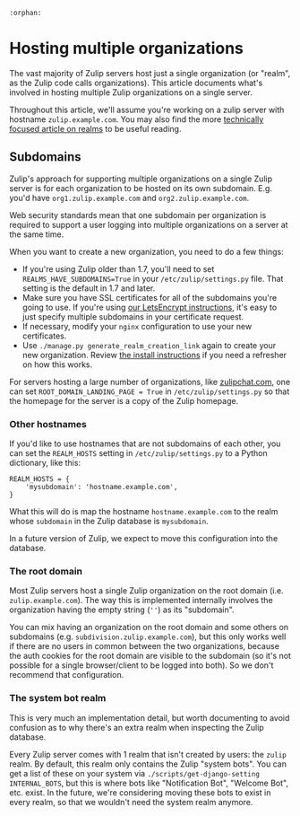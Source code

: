 ```eval_rst
:orphan:
```

# Hosting multiple organizations

The vast majority of Zulip servers host just a single organization (or
"realm", as the Zulip code calls organizations).  This article
documents what's involved in hosting multiple Zulip organizations on a
single server.

Throughout this article, we'll assume you're working on a zulip server
with hostname `zulip.example.com`.  You may also find the more
[technically focused article on realms](../subsystems/realms.html) to be useful
reading.

## Subdomains

Zulip's approach for supporting multiple organizations on a single
Zulip server is for each organization to be hosted on its own
subdomain.  E.g. you'd have `org1.zulip.example.com` and
`org2.zulip.example.com`.

Web security standards mean that one subdomain per organization is
required to support a user logging into multiple organizations on a
server at the same time.

When you want to create a new organization, you need to do a few
things:

* If you're using Zulip older than 1.7, you'll need to set
  `REALMS_HAVE_SUBDOMAINS=True` in your `/etc/zulip/settings.py`
  file.  That setting is the default in 1.7 and later.
* Make sure you have SSL certificates for all of the subdomains you're
  going to use.  If you're using
  [our LetsEncrypt instructions](ssl-certificates.html), it's easy to
  just specify multiple subdomains in your certificate request.
* If necessary, modify your `nginx` configuration to use your new
  certificates.
* Use `./manage.py generate_realm_creation_link` again to create your
  new organization.  Review
  [the install instructions](install.html) if you need a
  refresher on how this works.

For servers hosting a large number of organizations, like
[zulipchat.com](https://zulipchat.com), one can set
`ROOT_DOMAIN_LANDING_PAGE = True` in `/etc/zulip/settings.py` so that
the homepage for the server is a copy of the Zulip homepage.

### Other hostnames

If you'd like to use hostnames that are not subdomains of each other,
you can set the `REALM_HOSTS` setting in `/etc/zulip/settings.py` to a
Python dictionary, like this:

```
REALM_HOSTS = {
    'mysubdomain': 'hostname.example.com',
}
```

What this will do is map the hostname `hostname.example.com` to the
realm whose `subdomain` in the Zulip database is `mysubdomain`.

In a future version of Zulip, we expect to move this configuration
into the database.

### The root domain

Most Zulip servers host a single Zulip organization on the root domain
(i.e. `zulip.example.com`).  The way this is implemented internally
involves the organization having the empty string (`''`) as its
"subdomain".

You can mix having an organization on the root domain and some others
on subdomains (e.g. `subdivision.zulip.example.com`), but this only
works well if there are no users in common between the two
organizations, because the auth cookies for the root domain are
visible to the subdomain (so it's not possible for a single
browser/client to be logged into both).  So we don't recommend that
configuration.

### The system bot realm

This is very much an implementation detail, but worth documenting to
avoid confusion as to why there's an extra realm when inspecting the
Zulip database.

Every Zulip server comes with 1 realm that isn't created by users: the
`zulip` realm.  By default, this realm only contains the Zulip "system
bots".  You can get a list of these on your system via
`./scripts/get-django-setting INTERNAL_BOTS`, but this is where bots
like "Notification Bot", "Welcome Bot", etc. exist.  In the future,
we're considering moving these bots to exist in every realm, so that
we wouldn't need the system realm anymore.
